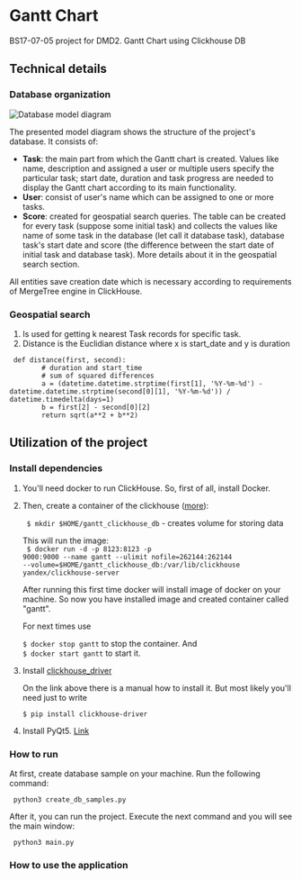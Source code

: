 # Gantt Chart

BS17-07-05 project for DMD2. Gantt Chart using Clickhouse DB

## Technical details
### Database organization
![Database model diagram](https://cdn1.savepice.ru/uploads/2019/4/23/165ebb586577dde3d22f7e22c49cdddd-full.jpg)

The presented model diagram shows the structure of the project's database.
It consists of:
* <b>Task</b>: the main part from which the Gantt chart is created. Values like name, description and assigned a user or multiple users specify the particular task; start date, duration and task progress are needed to display the Gantt chart according to its main functionality. 
* <b>User</b>: consist of user's name which can be assigned to one or more tasks.
* <b>Score</b>: created for geospatial search queries. The table can be created for every task (suppose some initial task) and collects the values like name of some task in the database (let call it database task), database task's start date and score (the difference between the start date of initial task and database task). More details about it in the geospatial search section.

All entities save creation date which is necessary according to requirements of MergeTree engine in ClickHouse. 

### Geospatial search
1. Is used for getting k nearest Task records for specific task. 
2. Distance is the Euclidian distance where x is start_date and y is duration
```
 def distance(first, second):
        # duration and start_time
        # sum of squared differences
        a = (datetime.datetime.strptime(first[1], '%Y-%m-%d') - datetime.datetime.strptime(second[0][1], '%Y-%m-%d')) / datetime.timedelta(days=1)
        b = first[2] - second[0][2]
        return sqrt(a**2 + b**2)
```

## Utilization of the project

### Install dependencies

1. You'll need docker to run СlickHouse. So, first of all, install Docker.
2. Then, create a container of the clickhouse (<a href="https://hub.docker.com/r/yandex/clickhouse-server/">more</a>): 
  
      <code> $ mkdir $HOME/gantt_clickhouse_db</code>  - creates volume for storing data<br>
  
      This will run the image: <br>
      <code> $ docker run -d -p 8123:8123 -p 9000:9000 --name gantt --ulimit nofile=262144:262144 --volume=$HOME/gantt_clickhouse_db:/var/lib/clickhouse yandex/clickhouse-server</code>
  
      After running this first time docker will install image of docker on your machine. 
      So now you have installed image and created container called "gantt".
  
      For next times use
  
      <code>$ docker stop gantt</code> to stop the container. And <br>
      <code>$ docker start gantt</code> to start it.
  
3. Install <a href="https://clickhouse-driver.readthedocs.io/en/latest/installation.html">clickhouse_driver</a>
  
      On the link above there is a manual how to install it. But most likely you'll need just to write
  
      <code>$ pip install clickhouse-driver </code>
  
4. Install PyQt5. <a href="https://www.metachris.com/2016/03/how-to-install-qt56-pyqt5-virtualenv-python3/">Link</a>
  
### How to run
At first, create database sample on your machine. Run the following command:

<code> python3 create_db_samples.py </code>

After it, you can run the project. Execute the next command and you will see the main window:

<code> python3 main.py </code>
  
### How to use the application

